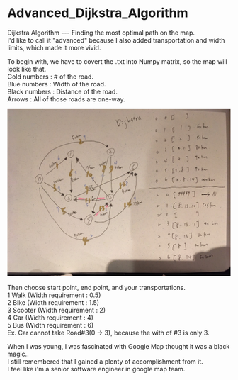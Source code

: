 # Advanced_Dijkstra_Algorithm
Dijkstra Algorithm --- Finding the most optimal path on the map.  
I'd like to call it "advanced" because I also added transportation and width limits, which made it more vivid.

To begin with, we have to covert the .txt into Numpy matrix, so the map will look like that.  
Gold numbers : # of the road.  
Blue numbers : Width of the road.  
Black numbers : Distance of the road.   
Arrows : All of those roads are one-way.  

![image](https://github.com/derrickroselight/Advanced_Dijkstra_Algorithm/blob/master/Dijkstra_map.jpg)

Then choose start point, end point, and your transportations.  
1 Walk (Width requirement : 0.5)   
2 Bike (Width requirement : 1.5)      
3 Scooter (Width requirement : 2)      
4 Car (Width requirement : 4)     
5 Bus (Width requirement : 6)     
Ex. Car cannot take Road#3(0 -> 3), because the with of #3 is only 3.






When I was young, I was fascinated with Google Map thought it was a black magic..  
I still remembered that I gained a plenty of accomplishment from it.  
I feel like i'm a senior software engineer in google map team.
